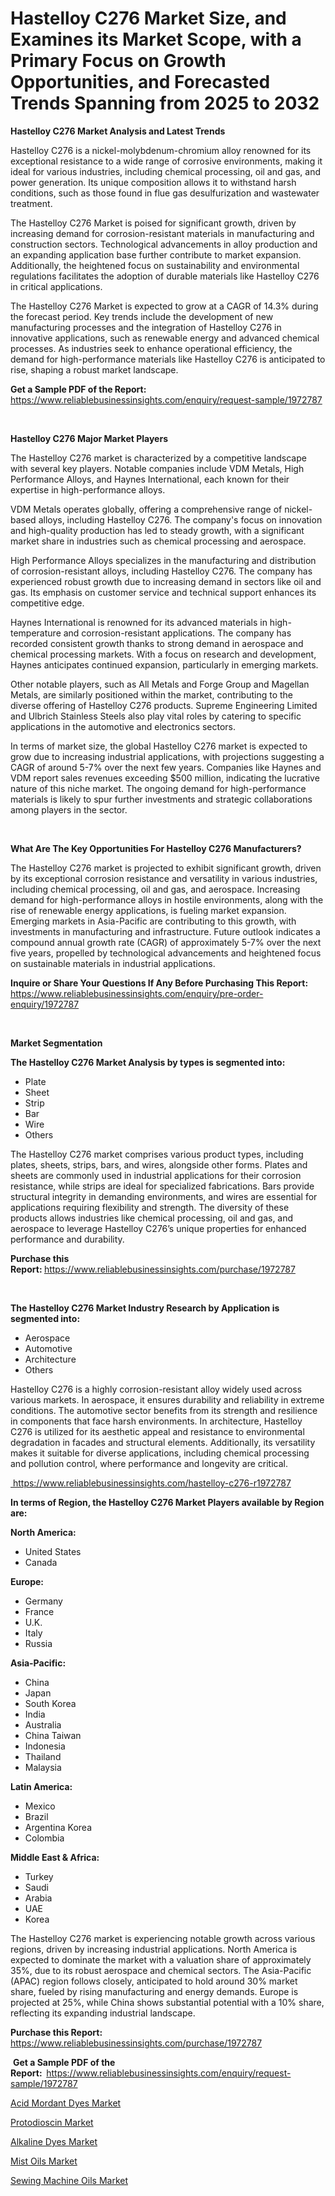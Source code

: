 <p><h1>Hastelloy C276 Market Size, and Examines its Market Scope, with a Primary Focus on Growth Opportunities, and Forecasted Trends Spanning from 2025 to 2032</h1></p><p><strong>Hastelloy C276 Market Analysis and Latest Trends</strong></p>
<p><p>Hastelloy C276 is a nickel-molybdenum-chromium alloy renowned for its exceptional resistance to a wide range of corrosive environments, making it ideal for various industries, including chemical processing, oil and gas, and power generation. Its unique composition allows it to withstand harsh conditions, such as those found in flue gas desulfurization and wastewater treatment.</p><p>The Hastelloy C276 Market is poised for significant growth, driven by increasing demand for corrosion-resistant materials in manufacturing and construction sectors. Technological advancements in alloy production and an expanding application base further contribute to market expansion. Additionally, the heightened focus on sustainability and environmental regulations facilitates the adoption of durable materials like Hastelloy C276 in critical applications.</p><p>The Hastelloy C276 Market is expected to grow at a CAGR of 14.3% during the forecast period. Key trends include the development of new manufacturing processes and the integration of Hastelloy C276 in innovative applications, such as renewable energy and advanced chemical processes. As industries seek to enhance operational efficiency, the demand for high-performance materials like Hastelloy C276 is anticipated to rise, shaping a robust market landscape.</p></p>
<p><strong>Get a Sample PDF of the Report:&nbsp;</strong> <a href="https://www.reliablebusinessinsights.com/enquiry/request-sample/1972787?utm_campaign=118&utm_medium=2&utm_source=Github&utm_content=ia&utm_term=01042025&utm_id=hastelloy-c276">https://www.reliablebusinessinsights.com/enquiry/request-sample/1972787</a></p>
<p>&nbsp;</p>
<p><strong>Hastelloy C276 Major Market Players</strong></p>
<p><p>The Hastelloy C276 market is characterized by a competitive landscape with several key players. Notable companies include VDM Metals, High Performance Alloys, and Haynes International, each known for their expertise in high-performance alloys.</p><p>VDM Metals operates globally, offering a comprehensive range of nickel-based alloys, including Hastelloy C276. The company's focus on innovation and high-quality production has led to steady growth, with a significant market share in industries such as chemical processing and aerospace.</p><p>High Performance Alloys specializes in the manufacturing and distribution of corrosion-resistant alloys, including Hastelloy C276. The company has experienced robust growth due to increasing demand in sectors like oil and gas. Its emphasis on customer service and technical support enhances its competitive edge.</p><p>Haynes International is renowned for its advanced materials in high-temperature and corrosion-resistant applications. The company has recorded consistent growth thanks to strong demand in aerospace and chemical processing markets. With a focus on research and development, Haynes anticipates continued expansion, particularly in emerging markets.</p><p>Other notable players, such as All Metals and Forge Group and Magellan Metals, are similarly positioned within the market, contributing to the diverse offering of Hastelloy C276 products. Supreme Engineering Limited and Ulbrich Stainless Steels also play vital roles by catering to specific applications in the automotive and electronics sectors.</p><p>In terms of market size, the global Hastelloy C276 market is expected to grow due to increasing industrial applications, with projections suggesting a CAGR of around 5-7% over the next few years. Companies like Haynes and VDM report sales revenues exceeding $500 million, indicating the lucrative nature of this niche market. The ongoing demand for high-performance materials is likely to spur further investments and strategic collaborations among players in the sector.</p></p>
<p>&nbsp;</p>
<p><strong>What Are The Key Opportunities For Hastelloy C276 Manufacturers?</strong></p>
<p><p>The Hastelloy C276 market is projected to exhibit significant growth, driven by its exceptional corrosion resistance and versatility in various industries, including chemical processing, oil and gas, and aerospace. Increasing demand for high-performance alloys in hostile environments, along with the rise of renewable energy applications, is fueling market expansion. Emerging markets in Asia-Pacific are contributing to this growth, with investments in manufacturing and infrastructure. Future outlook indicates a compound annual growth rate (CAGR) of approximately 5-7% over the next five years, propelled by technological advancements and heightened focus on sustainable materials in industrial applications.</p></p>
<p><strong>Inquire or Share Your Questions If Any Before Purchasing This Report:</strong> <a href="https://www.reliablebusinessinsights.com/enquiry/pre-order-enquiry/1972787?utm_campaign=118&utm_medium=2&utm_source=Github&utm_content=ia&utm_term=01042025&utm_id=hastelloy-c276">https://www.reliablebusinessinsights.com/enquiry/pre-order-enquiry/1972787</a></p>
<p>&nbsp;</p>
<p><strong>Market Segmentation</strong></p>
<p><strong>The Hastelloy C276 Market Analysis by types is segmented into:</strong></p>
<p><ul><li>Plate</li><li>Sheet</li><li>Strip</li><li>Bar</li><li>Wire</li><li>Others</li></ul></p>
<p><p>The Hastelloy C276 market comprises various product types, including plates, sheets, strips, bars, and wires, alongside other forms. Plates and sheets are commonly used in industrial applications for their corrosion resistance, while strips are ideal for specialized fabrications. Bars provide structural integrity in demanding environments, and wires are essential for applications requiring flexibility and strength. The diversity of these products allows industries like chemical processing, oil and gas, and aerospace to leverage Hastelloy C276’s unique properties for enhanced performance and durability.</p></p>
<p><strong>Purchase this Report:&nbsp;</strong><a href="https://www.reliablebusinessinsights.com/purchase/1972787?utm_campaign=118&utm_medium=2&utm_source=Github&utm_content=ia&utm_term=01042025&utm_id=hastelloy-c276">https://www.reliablebusinessinsights.com/purchase/1972787</a></p>
<p>&nbsp;</p>
<p><strong>The Hastelloy C276 Market Industry Research by Application is segmented into:</strong></p>
<p><ul><li>Aerospace</li><li>Automotive</li><li>Architecture</li><li>Others</li></ul></p>
<p><p>Hastelloy C276 is a highly corrosion-resistant alloy widely used across various markets. In aerospace, it ensures durability and reliability in extreme conditions. The automotive sector benefits from its strength and resilience in components that face harsh environments. In architecture, Hastelloy C276 is utilized for its aesthetic appeal and resistance to environmental degradation in facades and structural elements. Additionally, its versatility makes it suitable for diverse applications, including chemical processing and pollution control, where performance and longevity are critical.</p></p>
<p><a href="https://www.reliablebusinessinsights.com/hastelloy-c276-r1972787?utm_campaign=118&utm_medium=2&utm_source=Github&utm_content=ia&utm_term=01042025&utm_id=hastelloy-c276">&nbsp;https://www.reliablebusinessinsights.com/hastelloy-c276-r1972787</a></p>
<p><strong>In terms of Region, the Hastelloy C276 Market Players available by Region are:</strong></p>
<p>
    <p> <strong> North America: </strong>
        <ul>
            <li>United States</li>
            <li>Canada</li>
        </ul>
        </p> 
    <p> <strong> Europe: </strong>
        <ul>
            <li>Germany</li>
            <li>France</li>
            <li>U.K.</li>
            <li>Italy</li>
            <li>Russia</li>
        </ul>
        </p> 
    <p> <strong> Asia-Pacific: </strong>
        <ul>
            <li>China</li>
            <li>Japan</li>
            <li>South Korea</li>
            <li>India</li>
            <li>Australia</li>
            <li>China Taiwan</li>
            <li>Indonesia</li>
            <li>Thailand</li>
            <li>Malaysia</li>
        </ul>
        </p> 
    <p> <strong> Latin America: </strong>
        <ul>
            <li>Mexico</li>
            <li>Brazil</li>
            <li>Argentina Korea</li>
            <li>Colombia</li>
        </ul>
        </p> 
    <p> <strong> Middle East & Africa: </strong>
        <ul>
            <li>Turkey</li>
            <li>Saudi</li>
            <li>Arabia</li>
            <li>UAE</li>
            <li>Korea</li>
        </ul>
    </p>
    </p>
<p><p>The Hastelloy C276 market is experiencing notable growth across various regions, driven by increasing industrial applications. North America is expected to dominate the market with a valuation share of approximately 35%, due to its robust aerospace and chemical sectors. The Asia-Pacific (APAC) region follows closely, anticipated to hold around 30% market share, fueled by rising manufacturing and energy demands. Europe is projected at 25%, while China shows substantial potential with a 10% share, reflecting its expanding industrial landscape.</p></p>
<p><strong>Purchase this Report: </strong><a href="https://www.reliablebusinessinsights.com/purchase/1972787?utm_campaign=118&utm_medium=2&utm_source=Github&utm_content=ia&utm_term=01042025&utm_id=hastelloy-c276">https://www.reliablebusinessinsights.com/purchase/1972787</a></p>
<p>&nbsp;<strong>Get a Sample PDF of the Report:&nbsp;&nbsp;</strong><a href="https://www.reliablebusinessinsights.com/enquiry/request-sample/1972787?utm_campaign=118&utm_medium=2&utm_source=Github&utm_content=ia&utm_term=01042025&utm_id=hastelloy-c276">https://www.reliablebusinessinsights.com/enquiry/request-sample/1972787</a></p>
<p><strong></strong></p>
<p><p><a href="https://github.com/welfmimon/Market-Research-Report-List-1/blob/main/acid-mordant-dyes-market.md?utm_campaign=118&utm_medium=2&utm_source=Github&utm_content=ia&utm_term=01042025&utm_id=hastelloy-c276">Acid Mordant Dyes Market</a></p><p><a href="https://github.com/ioniafidian4/Market-Research-Report-List-1/blob/main/protodioscin-market.md?utm_campaign=118&utm_medium=2&utm_source=Github&utm_content=ia&utm_term=01042025&utm_id=hastelloy-c276">Protodioscin Market</a></p><p><a href="https://github.com/khifzaba/Market-Research-Report-List-1/blob/main/alkaline-dyes-market.md?utm_campaign=118&utm_medium=2&utm_source=Github&utm_content=ia&utm_term=01042025&utm_id=hastelloy-c276">Alkaline Dyes Market</a></p><p><a href="https://github.com/amramcocosxa/Market-Research-Report-List-1/blob/main/mist-oils-market.md?utm_campaign=118&utm_medium=2&utm_source=Github&utm_content=ia&utm_term=01042025&utm_id=hastelloy-c276">Mist Oils Market</a></p><p><a href="https://github.com/nkomdaumis16/Market-Research-Report-List-1/blob/main/sewing-machine-oils-market.md?utm_campaign=118&utm_medium=2&utm_source=Github&utm_content=ia&utm_term=01042025&utm_id=hastelloy-c276">Sewing Machine Oils Market</a></p></p>